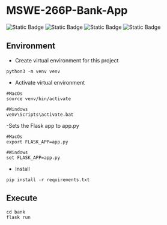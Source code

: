 # MSWE-266P-Bank-App

![Static Badge](https://img.shields.io/badge/UCI-blue) ![Static Badge](https://img.shields.io/badge/MSWE-yellow) ![Static Badge](https://img.shields.io/badge/Spring_2024-gray) ![Static Badge](https://img.shields.io/badge/266P-orange)

## Environment

- Create virtual environment for this project
```shell=
python3 -m venv venv
```
- Activate virtual environment
```shell=
#MacOs
source venv/bin/activate

#Windows
venv\Scripts\activate.bat
```
-Sets the Flask app to app.py

```shell=
#MacOs
export FLASK_APP=app.py

#Windows
set FLASK_APP=app.py
```

- Install

```shell=
pip install -r requirements.txt
```

## Execute

```shell=
cd bank
flask run
```
